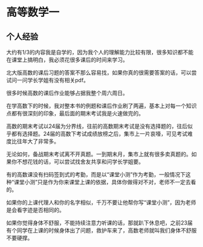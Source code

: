 # 高等数学一
## 个人经验
大约有1/3的内容我是自学的，因为我个人的理解能力比较有限，很多知识都不能在课堂上搞明白，我必须花很多课后的时间来学习。

北大版高数的课后习题的答案不那么容易找，如果你真的很需要答案的话，可以尝试问一问学长学姐有没有相关pdf。

很多时候高数的课后作业能够占据我整个周六周日。

在学高数下的时候，我对整本书的例题和课后作业刷了两遍，基本上对每一个知识点都有很深刻的印象，最后面的期末考试我是火速做完的。

高数的期末考试以24届为分界线，往前的高数期末考试是没有选择题的，往后似乎都有选择题。24届的高数下考试成绩放榜之后，集市上一片哀嚎，可见考试难度比往年大了非常多。

无论如何，备战期末考试离不开真题。一到期末月，集市上就有很多卖真题的。如果你不想花钱的话，可以尝试找舍友共享和问学长学姐要。

有的高数课没有扫码签到式的考勤，而是以“课堂小测”作为考勤，一般情况下这种“课堂小测”只是作为你来课堂上课的依据，具体你做得对不对，老师不一定去看的。

如果你的上课代理人和你的名字相似，千万不要让他帮你写“课堂小测”，因为老师是会看字迹是否相同的。

如果你觉得身体不舒服，不能持续注意力听课的话，那就趴下休息吧，之前23届有个同学在上课的时候身体出了问题，救护车来了，高数老师就叫我们身体不舒服不要硬撑。